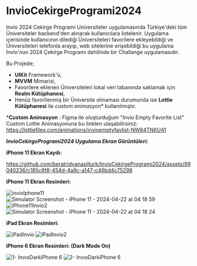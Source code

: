 # InvioCekirgeProgrami2024

Invio 2024 Cekirge Programi Universiteler uygulamasında Türkiye'deki tüm Üniversiteler backend'den alınarak kullanıcılara listelenir. Uygulama içerisinde kullanıcının dilediği Üniversiteleri favorilere ekleyebildiği ve Üniversiteleri telefonla arayıp, web sitelerine erişebildiği bu uygulama Invio'nun 2024 Çekirge Programı dahilinde bir Challange uygulamasıdır.


Bu Projede;
 - **UIKit** Framework'ü,
 - **MVVM** Mimarisi,
 - Favorilere eklenen Üniversiteleri lokal veri tabanında saklamak için **Realm Kütüphanesi**,
 - Henüz favorilenmiş bir Üniversite olmaması durumunda ise **Lottie Kütüphanesi** ile _custom animasyon_* kullanılmıştır.


***Custom Animasyon** : Figma ile oluşturduğum "Invio Empty Favorite List" Custom Lottie Animasyonuna bu linkten ulaşabilirsiniz: https://lottiefiles.com/animations/invioemptyfavlist-NW84TNKU41



_**InvioCekirgeProgrami2024 Uygulama Ekran Görüntüleri:**_

**iPhone 11 Ekran Kaydı:**


https://github.com/beratridvanasilturk/InvioCekirgeProgrami2024/assets/99040236/c185c9f8-454d-4a9c-a147-c46bd4c75298



**iPhone 11 Ekran Resimleri:**

![invioIphone11](https://github.com/beratridvanasilturk/InvioCekirgeProgrami2024/assets/99040236/480e94eb-b6a7-4608-9b6a-71e8341c48da)
![Simulator Screenshot - iPhone 11 - 2024-04-22 at 04 18 59](https://github.com/beratridvanasilturk/InvioCekirgeProgrami2024/assets/99040236/1760620b-c3ea-4409-8841-3a2569e8f745)
![iPhone11Invio2](https://github.com/beratridvanasilturk/InvioCekirgeProgrami2024/assets/99040236/8bc11307-4f9b-47dc-9fe0-f3ed99cf0099)
![Simulator Screenshot - iPhone 11 - 2024-04-22 at 04 18 24](https://github.com/beratridvanasilturk/InvioCekirgeProgrami2024/assets/99040236/01ee0e92-9c40-45ff-945b-cc87105e8fab)


**iPad Ekran Resimleri:**

![iPadInvio](https://github.com/beratridvanasilturk/InvioCekirgeProgrami2024/assets/99040236/d534f3b8-a61c-4749-adcd-20e4972403d0)
![iPadInvio2](https://github.com/beratridvanasilturk/InvioCekirgeProgrami2024/assets/99040236/5fc173e9-1008-45ab-9a78-12d2bd5613fd)

**iPhone 6 Ekran Resimleri: (Dark Mode On)**

![1- InvıoDarkiPhone 6](https://github.com/beratridvanasilturk/InvioCekirgeProgrami2024/assets/99040236/f249c9d1-db61-4cdd-b881-9c141fd0b296)
![2- InvıoDarkiPhone 6](https://github.com/beratridvanasilturk/InvioCekirgeProgrami2024/assets/99040236/33bdbda1-c12e-4c38-bd50-3971f16e4dda)


